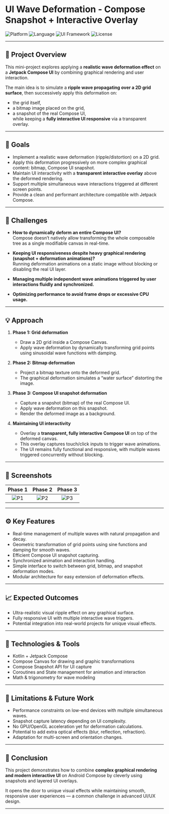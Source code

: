 # UI Wave Deformation - Compose Snapshot + Interactive Overlay

![Platform](https://img.shields.io/badge/platform-Android-green?logo=android)
![Language](https://img.shields.io/badge/language-Kotlin-orange?logo=kotlin)
![UI Framework](https://img.shields.io/badge/UI-Jetpack%20Compose-blue?logo=jetpack-compose)
![License](https://img.shields.io/badge/license-MIT-lightgrey)

---

## 🚀 Project Overview

This mini-project explores applying a **realistic wave deformation effect** on a **Jetpack Compose UI** by combining graphical rendering and user interaction.

The main idea is to simulate a **ripple wave propagating over a 2D grid surface**, then successively apply this deformation on:  
- the grid itself,  
- a bitmap image placed on the grid,  
- a snapshot of the real Compose UI,  
while keeping a **fully interactive UI responsive** via a transparent overlay.

---

## 🎯 Goals

- Implement a realistic wave deformation (ripple/distortion) on a 2D grid.  
- Apply this deformation progressively on more complex graphical content: bitmap, Compose UI snapshot.  
- Maintain UI interactivity with a **transparent interactive overlay** above the deformed rendering.  
- Support multiple simultaneous wave interactions triggered at different screen points.  
- Provide a clean and performant architecture compatible with Jetpack Compose.

---

## 🧩 Challenges

- **How to dynamically deform an entire Compose UI?**  
  Compose doesn’t natively allow transforming the whole composable tree as a single modifiable canvas in real-time.

- **Keeping UI responsiveness despite heavy graphical rendering (snapshot + deformation animations)?**  
  Running deformation animations on a static image without blocking or disabling the real UI layer.

- **Managing multiple independent wave animations triggered by user interactions fluidly and synchronized.**

- **Optimizing performance to avoid frame drops or excessive CPU usage.**

---

## 💡 Approach

1. **Phase 1: Grid deformation**  
   - Draw a 2D grid inside a Compose Canvas.  
   - Apply wave deformation by dynamically transforming grid points using sinusoidal wave functions with damping.

2. **Phase 2: Bitmap deformation**  
   - Project a bitmap texture onto the deformed grid.  
   - The graphical deformation simulates a “water surface” distorting the image.

3. **Phase 3: Compose UI snapshot deformation**  
   - Capture a snapshot (bitmap) of the real Compose UI.  
   - Apply wave deformation on this snapshot.  
   - Render the deformed image as a background.

4. **Maintaining UI interactivity**  
   - Overlay a **transparent, fully interactive Compose UI** on top of the deformed canvas.  
   - This overlay captures touch/click inputs to trigger wave animations.  
   - The UI remains fully functional and responsive, with multiple waves triggered concurrently without blocking.

---

## 📸 Screenshots

| Phase 1 | Phase 2 | Phase 3 |
|:---:|:---:|:---:|
| ![P1](screenshots/phase1.gif) | ![P2](screenshots/phase2.gif) |  ![P3](screenshots/phase3.gif) |

---

## ⚙️ Key Features

- Real-time management of multiple waves with natural propagation and decay.  
- Geometric transformation of grid points using sine functions and damping for smooth waves.  
- Efficient Compose UI snapshot capturing.  
- Synchronized animation and interaction handling.  
- Simple interface to switch between grid, bitmap, and snapshot deformation modes.  
- Modular architecture for easy extension of deformation effects.

---

## 📈 Expected Outcomes

- Ultra-realistic visual ripple effect on any graphical surface.  
- Fully responsive UI with multiple interactive wave triggers.  
- Potential integration into real-world projects for unique visual effects.

---

## 🔧 Technologies & Tools

- Kotlin + Jetpack Compose  
- Compose Canvas for drawing and graphic transformations  
- Compose Snapshot API for UI capture  
- Coroutines and State management for animation and interaction  
- Math & trigonometry for wave modeling  

---

## 🚧 Limitations & Future Work

- Performance constraints on low-end devices with multiple simultaneous waves.  
- Snapshot capture latency depending on UI complexity.  
- No GPU/OpenGL acceleration yet for deformation calculations.  
- Potential to add extra optical effects (blur, reflection, refraction).  
- Adaptation for multi-screen and orientation changes.

---

## 🧠 Conclusion

This project demonstrates how to combine **complex graphical rendering and modern interactive UI** on Android Compose by cleverly using snapshots and layered UI overlays.

It opens the door to unique visual effects while maintaining smooth, responsive user experiences — a common challenge in advanced UI/UX design.

---

